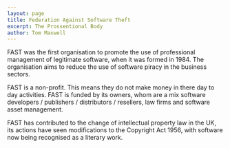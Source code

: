 ```yaml
---
layout: page
title: Federation Against Software Theft
excerpt: The Prossentional Body
author: Tom Maxwell
---
```


FAST was the first organisation to promote the use of professional management of legitimate software, when it was formed in 1984. The organisation aims to reduce the use of software piracy in the business sectors. 

FAST is a non-profit. This means they do not make money in there day to day activities. FAST is funded by its owners, whom are a mix software developers / publishers / distributors / resellers, law firms and software asset management. 

FAST has contributed to the change of intellectual property law in the UK, its actions have seen modifications to the Copyright Act 1956, with software now being recognised as a literary work. 
